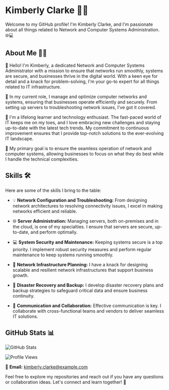 
# Kimberly Clarke 👩‍💻

Welcome to my GitHub profile! I'm Kimberly Clarke, and I'm passionate about all things related to Network and Computer Systems Administration. 🌐💻

## About Me 🙋‍♀️

👋 Hello! I'm Kimberly, a dedicated Network and Computer Systems Administrator with a mission to ensure that networks run smoothly, systems are secure, and businesses thrive in the digital world. With a keen eye for detail and a knack for problem-solving, I'm your go-to expert for all things related to IT infrastructure.

💼 In my current role, I manage and optimize computer networks and systems, ensuring that businesses operate efficiently and securely. From setting up servers to troubleshooting network issues, I've got it covered.

🚀 I'm a lifelong learner and technology enthusiast. The fast-paced world of IT keeps me on my toes, and I love embracing new challenges and staying up-to-date with the latest tech trends. My commitment to continuous improvement ensures that I provide top-notch solutions to the ever-evolving IT landscape.

🎯 My primary goal is to ensure the seamless operation of network and computer systems, allowing businesses to focus on what they do best while I handle the technical complexities.

## Skills 🛠️

Here are some of the skills I bring to the table:

- 💡 **Network Configuration and Troubleshooting:** From designing network architectures to resolving connectivity issues, I excel in making networks efficient and reliable.

- 🌐 **Server Administration:** Managing servers, both on-premises and in the cloud, is one of my specialties. I ensure that servers are secure, up-to-date, and perform optimally.

- 💻 **System Security and Maintenance:** Keeping systems secure is a top priority. I implement robust security measures and perform regular maintenance to keep systems running smoothly.

- 📡 **Network Infrastructure Planning:** I have a knack for designing scalable and resilient network infrastructures that support business growth.

- 🚧 **Disaster Recovery and Backup:** I develop disaster recovery plans and backup strategies to safeguard critical data and ensure business continuity.

- 💬 **Communication and Collaboration:** Effective communication is key. I collaborate with cross-functional teams and vendors to deliver seamless IT solutions.

## GitHub Stats 📊

![GitHub Stats](https://github-readme-stats.vercel.app/api?username=davidlaid14&show_icons=true&theme=radical)

![Profile Views](https://komarev.com/ghpvc/?username=Kimberly-Clarke&color=blue)

📧 **Email:** [kimberly.clarke@example.com](mailto:kimberly.clarke@example.com)

Feel free to explore my repositories and reach out if you have any questions or collaboration ideas. Let's connect and learn together! 🤝
